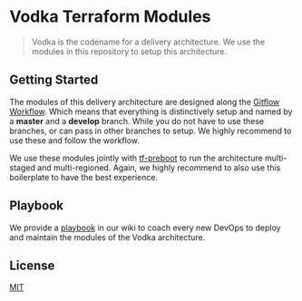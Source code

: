 # Vodka Terraform Modules

> Vodka is the codename for a delivery architecture. We use the modules in this repository to setup this architecture.

## Getting Started

The modules of this delivery architecture are designed along the [Gitflow Workflow](https://www.atlassian.com/git/tutorials/comparing-workflows/gitflow-workflow). Which means that everything is distinctively setup and named by a **master** and a **develop** branch. While you do not have to use these branches, or can pass in other branches to setup. We highly recommend to use these and follow the workflow.

We use these modules jointly with [tf-preboot](https://github.com/axelspringer/tf-preboot) to run the architecture multi-staged and multi-regioned. Again, we highly recommend to also use this boilerplate to have the best experience.

## Playbook

We provide a [playbook](https://github.com/axelspringer/vodka-tf/wiki/Playbook) in our wiki to coach every new DevOps to deploy and maintain the modules of the Vodka architecture.

## License
[MIT](/LICENSE)
